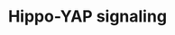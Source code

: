 ---
annotations:
- id: PW:0001515
  parent: signaling pathway
  type: Pathway Ontology
  value: Hippo signaling pathway
authors:
- Mkutmon
- Eweitz
- Khanspers
description: When the Hippo-YAP pathway is in the "ON" state, YAP and TAZ are phosphorylated
  and held in cytoplasm.  When the pathway is in the "OFF" state, unphosphorylated
  YAP and TAZ accumulate in the nucleus with TEAD. This pathway was created based
  on figure 1 from Zhou et al. Phosphorylatin sites were added based on information
  from PhosphoSitePlus, www.phosphosite.org.
last-edited: 2023-08-18
ndex: a5b84373-8b6b-11eb-9e72-0ac135e8bacf
organisms:
- Homo sapiens
redirect_from:
- /index.php/Pathway:WP4537
- /instance/WP4537
- /instance/WP4537_r127213
revision: r127213
schema-jsonld:
- '@context': https://schema.org/
  '@id': https://wikipathways.github.io/pathways/WP4537.html
  '@type': Dataset
  creator:
    '@type': Organization
    name: WikiPathways
  description: When the Hippo-YAP pathway is in the "ON" state, YAP and TAZ are phosphorylated
    and held in cytoplasm.  When the pathway is in the "OFF" state, unphosphorylated
    YAP and TAZ accumulate in the nucleus with TEAD. This pathway was created based
    on figure 1 from Zhou et al. Phosphorylatin sites were added based on information
    from PhosphoSitePlus, www.phosphosite.org.
  keywords:
  - 14-3-3
  - CXCL10
  - LATS1
  - LATS2
  - MAP4K1
  - MAP4K2
  - MAP4K3
  - MAP4K4
  - MINK1
  - NDRG1
  - NF2
  - RASSF1
  - SAV1
  - STK3
  - STK38L
  - STK4
  - TEAD1
  - TEAD2
  - TEAD3
  - TEAD4
  - TNIK
  - WWTR1
  - YAP1
  license: CC0
  name: Hippo-YAP signaling
seo: CreativeWork
title: Hippo-YAP signaling
wpid: WP4537
---